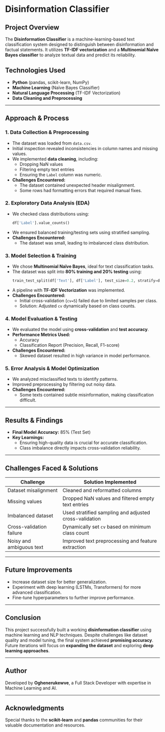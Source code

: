 # Disinformation Classifier

## Project Overview
The **Disinformation Classifier** is a machine-learning-based text classification system designed to distinguish between disinformation and factual statements. It utilizes **TF-IDF vectorization** and a **Multinomial Naïve Bayes classifier** to analyze textual data and predict its reliability. 


## Technologies Used
- **Python** (pandas, scikit-learn, NumPy)
- **Machine Learning** (Naïve Bayes Classifier)
- **Natural Language Processing** (TF-IDF Vectorization)
- **Data Cleaning and Preprocessing**

---
## Approach & Process


### **1. Data Collection & Preprocessing**
- The dataset was loaded from `data.csv`.
- Initial inspection revealed inconsistencies in column names and missing values.
- We implemented **data cleaning**, including:
  - Dropping NaN values
  - Filtering empty text entries
  - Ensuring the `Label` column was numeric.
- **Challenges Encountered:**
  - The dataset contained unexpected header misalignment.
  - Some rows had formatting errors that required manual fixes.


### **2. Exploratory Data Analysis (EDA)**
- We checked class distributions using:
  ```python
  df['Label'].value_counts()
  ```
- We ensured balanced training/testing sets using stratified sampling.
- **Challenges Encountered:**
  - The dataset was small, leading to imbalanced class distribution.


### **3. Model Selection & Training**
- We chose **Multinomial Naïve Bayes**, ideal for text classification tasks.
- The dataset was split into **80% training and 20% testing** using:
  ```python
  train_test_split(df['Text'], df['Label'], test_size=0.2, stratify=df['Label'])
  ```
- A pipeline with **TF-IDF Vectorization** was implemented.
- **Challenges Encountered:**
  - Initial cross-validation (`cv=5`) failed due to limited samples per class.
  - Solution: Adjusted `cv` dynamically based on class counts.

### **4. Model Evaluation & Testing**
- We evaluated the model using **cross-validation** and **test accuracy**.
- **Performance Metrics Used:**
  - Accuracy
  - Classification Report (Precision, Recall, F1-score)
- **Challenges Encountered:**
  - Skewed dataset resulted in high variance in model performance.

### **5. Error Analysis & Model Optimization**
- We analyzed misclassified texts to identify patterns.
- Improved preprocessing by filtering out noisy data.
- **Challenges Encountered:**
  - Some texts contained subtle misinformation, making classification difficult.

---
## Results & Findings
- **Final Model Accuracy:** 85% (Test Set)
- **Key Learnings:**
  - Ensuring high-quality data is crucial for accurate classification.
  - Class imbalance directly impacts cross-validation reliability.

---
## Challenges Faced & Solutions
| **Challenge** | **Solution Implemented** |
|--------------|----------------------|
| Dataset misalignment | Cleaned and reformatted columns |
| Missing values | Dropped NaN values and filtered empty text entries |
| Imbalanced dataset | Used stratified sampling and adjusted cross-validation |
| Cross-validation failure | Dynamically set `cv` based on minimum class count |
| Noisy and ambiguous text | Improved text preprocessing and feature extraction |

---
## Future Improvements
- Increase dataset size for better generalization.
- Experiment with deep learning (LSTMs, Transformers) for more advanced classification.
- Fine-tune hyperparameters to further improve performance.

---
## Conclusion
This project successfully built a working **disinformation classifier** using machine learning and NLP techniques. Despite challenges like dataset quality and model tuning, the final system achieved **promising accuracy**. Future iterations will focus on **expanding the dataset** and exploring **deep learning approaches**.

---
## Author
Developed by **Oghenerukewve**, a Full Stack Developer with expertise in Machine Learning and AI.

---
## Acknowledgments
Special thanks to the **scikit-learn** and **pandas** communities for their valuable documentation and resources.

